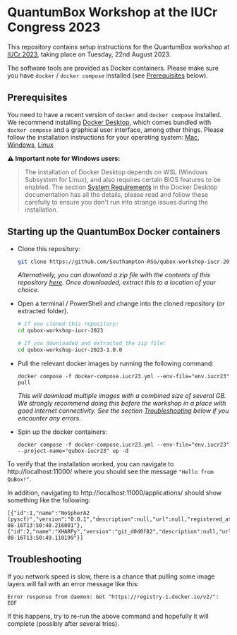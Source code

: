# QuantumBox Workshop at the IUCr Congress 2023

This repository contains setup instructions for the QuantumBox workshop at [IUCr 2023](https://iucr2023.org/), taking place on Tuesday, 22nd August 2023.

The software tools are provided as Docker containers. Please make sure you have `docker` / `docker compose` installed (see [Prerequisites](#prerequisites) below).

## Prerequisites

You need to have a recent version of `docker` and `docker compose` installed.
We recommend installing [Docker Desktop](https://docs.docker.com/desktop/), which comes bundled with `docker compose` and a graphical user interface, among other things.
Please follow the installation instructions for your operating system:
[Mac](https://docs.docker.com/desktop/install/mac-install/), [Windows](https://docs.docker.com/desktop/install/windows-install/), [Linux](https://docs.docker.com/desktop/install/linux-install/)

**⚠️ Important note for Windows users:**

> The installation of Docker Desktop depends on WSL (Windows Subsystem for Linux),
> and also requires certain BIOS features to be enabled. The section
> [System Requirements](https://docs.docker.com/desktop/install/windows-install/#system-requirements)
> in the Docker Desktop documentation has all the details, please read and follow
> these carefully to ensure you don't run into strange issues during the installation.


## Starting up the QuantumBox Docker containers

- Clone this repository:
   ```bash
   git clone https://github.com/Southampton-RSG/qubox-workshop-iucr-2023.git
   ```

  _Alternatively, you can download a zip file with the contents of this repository [here](https://github.com/Southampton-RSG/qubox-workshop-iucr-2023/archive/refs/tags/v1.0.0.zip). Once downloaded, extract this to a location of your choice._


- Open a terminal / PowerShell and change into the cloned repository (or extracted folder).
  ```bash
  # If you cloned this repository:
  cd qubox-workshop-iucr-2023
  
  # If you downloaded and extracted the zip file:
  cd qubox-workshop-iucr-2023-1.0.0
  ```


- Pull the relevant docker images by running the following command:
  ```
  docker compose -f docker-compose.iucr23.yml --env-file="env.iucr23" pull
  ```
  _This will download multiple images with a combined size of several GB. We strongly recommend doing this before the workshop in a place with good internet connectivity. See the section [Troubleshooting](#troubleshooting) below if you encounter any errors._


- Spin up the docker containers:
  ```
  docker compose -f docker-compose.iucr23.yml --env-file="env.iucr23" --project-name="qubox-iucr23" up -d
  ```

To verify that the installation worked, you can navigate to http://localhost:11000/ where you should see the message `"Hello from QuBox!"`.

In addition, navigating to http://localhost:11000/applications/ should show something like the following:
```
[{"id":1,"name":"NoSpherA2 (pyscf)","version":"0.0.1","description":null,"url":null,"registered_at":"2023-08-16T13:50:48.216001"},
{"id":2,"name":"XHARPy","version":"git_d0d0f82","description":null,"url":null,"registered_at":"2023-08-16T13:50:49.110199"}]
```

## Troubleshooting

If you network speed is slow, there is a chance that pulling some image layers will fail with an error message like this:
```
Error response from daemon: Get "https://registry-1.docker.io/v2/": EOF
```
If this happens, try to re-run the above command and hopefully it will complete (possibly after several tries).
